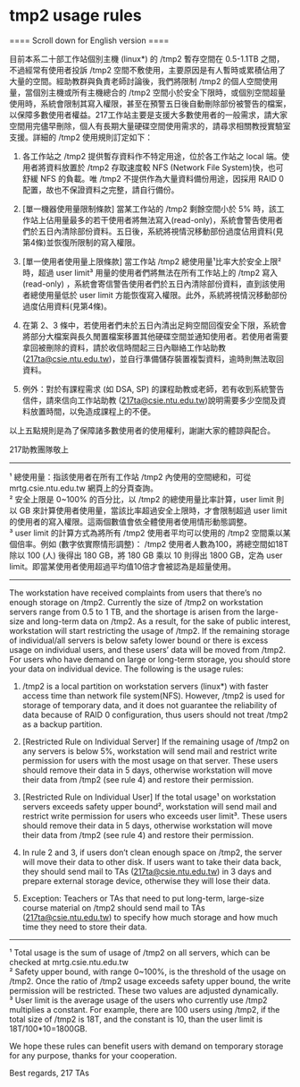 # tmp2 usage rules

==== Scroll down for English version ====

目前本系二十部工作站個別主機 (linux\*) 的 /tmp2 暫存空間在 0.5-1.1TB 之間，不過經常有使用者投訴 /tmp2 空間不敷使用，主要原因是有人暫時或累積佔用了大量的空間。經助教群與負責老師討論後，我們將限制 /tmp2 的個人空間使用量，當個別主機或所有主機總合的 /tmp2 空間小於安全下限時，或個別空間超量使用時，系統會限制其寫入權限，甚至在預警五日後自動刪除部份被警告的檔案，以保障多數使用者權益。217工作站主要是支援大多數使用者的一般需求，請大家空間用完儘早刪除，個人有長期大量硬碟空間使用需求的，請尋求相關教授實驗室支援。詳細的 /tmp2 使用規則訂定如下：  

1.  各工作站之 /tmp2 提供暫存資料作不特定用途，位於各工作站之 local 端。使用者將資料放置於 /tmp2 存取速度較 NFS (Network File System)快，也可舒緩 NFS 的負載。唯 /tmp2 不提供作為大量資料備份用途，因採用 RAID 0 配置，故也不保證資料之完整，請自行備份。

2.  \[單一機器使用量限制條款\] 當某工作站的 /tmp2 剩餘空間小於 5% 時，該工作站上佔用量最多的若干使用者將無法寫入(read-only)，系統會警告使用者們於五日內清除部份資料。五日後，系統將視情況移動部份過度佔用資料(見第4條)並恢復所限制的寫入權限。

3.  \[單一使用者使用量上限條款\] 當工作站 /tmp2 總使用量¹比率大於安全上限²時，超過 user limit³  用量的使用者們將無法在所有工作站上的 /tmp2 寫入 (read-only)    ，系統會寄信警告使用者們於五日內清除部份資料，直到該使用者總使用量低於 user limit 方能恢復寫入權限。此外，系統將視情況移動部份過度佔用資料(見第4條)。

4.  在第 2、3 條中，若使用者們未於五日內清出足夠空間回復安全下限，系統會將部分大檔案與長久閒置檔案移置其他硬碟空間並通知使用者。若使用者需要拿回被刪除的資料，請於收信時間起三日內聯絡工作站助教 (217ta@csie.ntu.edu.tw)，並自行準備儲存裝置複製資料，逾時則無法取回資料。

5.  例外：對於有課程需求 (如 DSA, SP) 的課程助教或老師，若有收到系統警告信件，請來信向工作站助教 (217ta@csie.ntu.edu.tw)說明需要多少空間及資料放置時間，以免造成課程上的不便。

以上五點規則是為了保障諸多數使用者的使用權利，謝謝大家的體諒與配合。

217助教團隊敬上

------------------------------------------------------------------------

¹ 總使用量：指該使用者在所有工作站 /tmp2 內使用的空間總和，可從 mrtg.csie.ntu.edu.tw 網頁上的分頁查詢。  
² 安全上限是 0~100% 的百分比，以 /tmp2 的總使用量比率計算，user limit 則以 GB 來計算使用者使用量，當該比率超過安全上限時，才會限制超過 user limit 的使用者的寫入權限。這兩個數值會依全體使用者使用情形動態調整。  
³ user limit 的計算方式為將所有 /tmp2 使用者平均可以使用的 /tmp2 空間乘以某個倍率。例如 (數字依實際情形調整)： /tmp2 使用者人數為100，將總空間如18T 除以 100 (人) 後得出 180 GB，將 180 GB 乘以 10 則得出 1800 GB，定為 user limit。即當某使用者使用超過平均值10倍才會被認為是超量使用。

------------------------------------------------------------------------

The workstation have received complaints from users that there’s no enough storage on /tmp2. Currently the size of /tmp2 on workstation servers range from 0.5 to 1 TB, and the shortage is arisen from the large-size and long-term data on /tmp2. As a result, for the sake of public interest, workstation will start restricting the usage of /tmp2. If the remaining storage of individual/all servers is below safety lower bound or there is excess usage on individual users, and these users’ data will be moved from /tmp2. For users who have demand on large or long-term storage, you should store your data on individual device. The following is the usage rules:

1.  /tmp2 is a local partition on workstation servers (linux\*) with faster access time than network file system(NFS). However, /tmp2 is used for storage of temporary data, and it does not guarantee the reliability of data because of RAID 0 configuration, thus users should not treat /tmp2 as a backup partition.

2.  \[Restricted Rule on Individual Server\] If the remaining usage of /tmp2 on any servers is below 5%, workstation will send mail and restrict write permission for users with the most usage on that server. These users should remove their data in 5 days, otherwise workstation will move their data from /tmp2 (see rule 4) and restore their permission.

3.  \[Restricted Rule on Individual User\] If the total usage¹ on workstation servers exceeds safety upper bound², workstation will send mail and restrict write permission for users who exceeds user limit³. These users should remove their data in 5 days, otherwise workstation will move their data from /tmp2 (see rule 4) and restore their permission.

4.  In rule 2 and 3, if users don’t clean enough space on /tmp2, the server will move their data to other disk. If users want to take their data back, they should send mail to TAs (217ta@csie.ntu.edu.tw) in 3 days and prepare external storage device, otherwise they will lose their data.

5.  Exception: Teachers or TAs that need to put long-term, large-size course material on /tmp2 should send mail to TAs (217ta@csie.ntu.edu.tw) to specify how much storage and how much time they need to store their data.

------------------------------------------------------------------------

¹ Total usage is the sum of usage of /tmp2 on all servers, which can be checked at mrtg.csie.ntu.edu.tw  
² Safety upper bound, with range 0~100%, is the threshold of the usage on /tmp2. Once the ratio of /tmp2 usage exceeds safety upper bound, the write permission will be restricted. These two values are adjusted dynamically.  
³ User limit is the average usage of the users who currently use /tmp2 multiplies a constant. For example, there are 100 users using /tmp2, if the total size of /tmp2 is 18T, and the constant is 10, than the user limit is 18T/100\*10=1800GB.

We hope these rules can benefit users with demand on temporary storage for any purpose, thanks for your cooperation.

Best regards,
217 TAs

